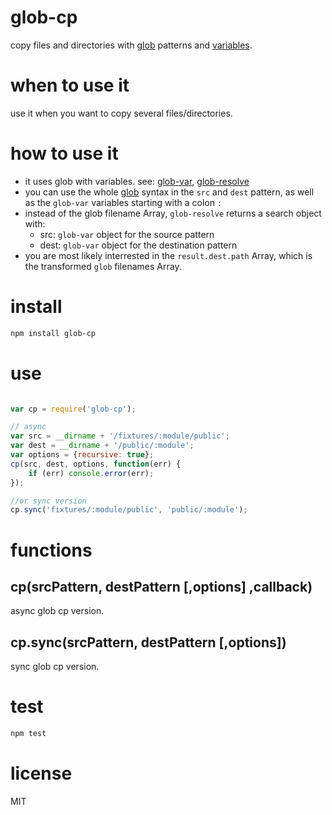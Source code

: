 # glob-cp
copy files and directories with [glob](https://github.com/isaacs/node-glob) patterns and [variables](https://github.com/intesso/glob-resolve).

# when to use it
use it when you want to copy several files/directories.

# how to use it
 - it uses glob with variables. see: [glob-var](https://github.com/intesso/glob-var), [glob-resolve](https://github.com/intesso/glob-resolve)
 - you can use the whole [glob](https://github.com/isaacs/node-glob) syntax in the `src` and `dest` pattern,
   as well as the `glob-var` variables starting with a colon `:`
 - instead of the glob filename Array, `glob-resolve` returns a search object with:
   - src: `glob-var` object for the source pattern
   - dest: `glob-var` object for the destination pattern
 - you are most likely interrested in the `result.dest.path` Array, which is the transformed `glob` filenames Array.

# install

```bash
npm install glob-cp
```

# use
```js

var cp = require('glob-cp');

// async
var src = __dirname + '/fixtures/:module/public';
var dest = __dirname + '/public/:module';
var options = {recursive: true};
cp(src, dest, options, function(err) {
    if (err) console.error(err);
});

```

```js
//or sync version
cp.sync('fixtures/:module/public', 'public/:module');

```

# functions

## cp(srcPattern, destPattern [,options] ,callback)
async glob cp version.

## cp.sync(srcPattern, destPattern [,options])
sync glob cp version.


# test
```bash
npm test
```

# license
MIT


